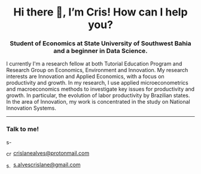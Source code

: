 

<h1 align="center"> Hi there 👋, I’m Cris! How can I help you?  </h1>



<h3 align="center">Student of Economics at State University of Southwest Bahia and a beginner in Data Science. </h3>

<p align="justify-all">

I currently I'm a research fellow at both Tutorial Education Program and Research Group on Economics, Environment and Innovation. My research interests are Innovation and Applied Economics, with a focus on productivity and growth. In my research, I use applied microeconometrics and macroeconomics methods to investigate key issues for productivity and growth. In particular, the evolution of labor productivity by Brazilian states. In the area of Innovation, my work is concentrated in the study on National Innovation Systems.

</a>
</p>

---

### Talk to me!

<a href="https://www.linkedin.com/in/s-alvescrislane" target="blank"><img align="center" src="https://cdn.jsdelivr.net/npm/simple-icons@3.0.1/icons/linkedin.svg" alt="s-alvescrislane" height="15" width="15" /></a> 

<a href="https://mail.protonmail.com/login" target="blank"><img align="center" src="https://cdn.jsdelivr.net/npm/simple-icons@3.0.1/icons/protonmail.svg" alt="crislanealves@protonmail.com" height="15" width="15" /></a> crislanealves@protonmail.com

<a href="https://gmail.com/" target="blank"><img align="center" src="https://cdn.jsdelivr.net/npm/simple-icons@3.0.1/icons/gmail.svg" alt="s.alvescrislane@gmail.com" height="15" width="15" /></a> s.alvescrislane@gmail.com




